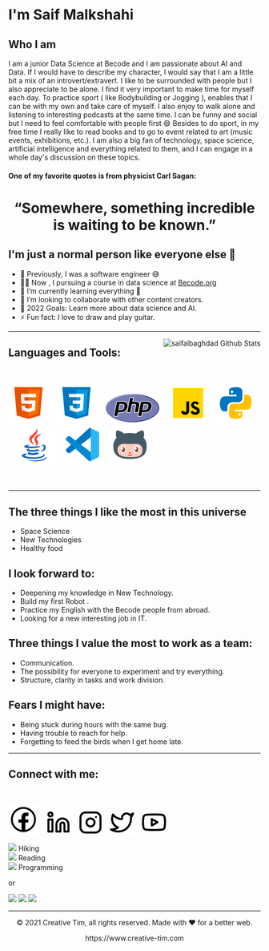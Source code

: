 # I'm Saif Malkshahi

## Who I am

I am a junior Data Science at Becode and I am passionate about AI and Data.
If I would have to describe my character, I would say that I am a little bit a mix of an introvert/extravert. 
I like to be surrounded with people but I also appreciate to be alone.
I find it very important to make time for myself each day. 
To practice sport ( like Bodybuilding or Jogging ), enables that I can be with my own and take care of myself. I also enjoy to walk alone and listening to interesting podcasts at the same time. I can be funny and social but I need to feel comfortable with people first 😄
Besides to do sport, in my free time I really like to read books and to go to event related to art (music events, exhibitions, etc.). 
I am also a big fan of technology, space science, artificial intelligence and everything related to them, and I can engage in a whole day's discussion on these topics.

#### One of my favorite quotes is from physicist Carl Sagan:


<h1 align="center"> “Somewhere, something incredible is waiting to be known.” </h1>

## I'm just a normal person like everyone else 👋 

- 🔭 Previously, I was a software engineer 😅
- 👨‍🎓 Now , I pursuing a course in data science at [Becode.org](https://becode.org)
- 🌱 I’m currently learning everything 🤣
- 👯 I’m looking to collaborate with other content creators.
- 🥅 2022 Goals: Learn more about data science and AI.
- ⚡ Fun fact: I love to draw and play guitar.

---

<img align="right" alt="saifalbaghdad Github Stats" src="https://github-readme-stats.vercel.app/api?username=saifalbaghdadi&show_icons=true&hide_border=true" />

## Languages and Tools:

<br>

[![website](./img/html.svg)](https://www.sololearn.com/Certificate/1014-23753440/jpg)
&nbsp;&nbsp;
[![website](./img/css.svg)](https://www.sololearn.com/Certificate/1023-23753440/jpg)
&nbsp;&nbsp;
[![website](./img/php.svg)](https://www.sololearn.com/Certificate/1059-23753440/jpg)
&nbsp;&nbsp;
[![website](./img/javascript.svg)](https://www.sololearn.com/certificates/course/en/23753440/1024/landscape/png)
&nbsp;&nbsp;
[![website](./img/python.svg)](https://www.python.org)
&nbsp;&nbsp;
[![website](./img/java.svg)](https://www.oracle.com/index.html)
&nbsp;&nbsp;
[![website](./img/vscode.svg)](https://code.visualstudio.com)
&nbsp;&nbsp;
[![website](./img/github2.svg)](https://github.com/saifalbaghdadi)
<br>
<br>
<br>

---

## The three things I like the most in this universe
- Space Science
- New Technologies
- Healthy food

## I look forward to:
- Deepening my knowledge in New Technology.
- Build my first Robot .
- Practice my English with the Becode people from abroad.
- Looking for a new interesting job in IT.

## Three things I value the most to work as a team:
- Communication.
- The possibility for everyone to experiment and try everything.
- Structure, clarity in tasks and work division.

## Fears I might have:
- Being stuck during hours with the same bug.
- Having trouble to reach for help.
- Forgetting to feed the birds when I get home late.

---
## Connect with me:
<br>

[![website](./img/facebook.svg)](https://www.facebook.com/saifalbaghdadi6)
&nbsp;&nbsp;
[![website](./img/linkedin.svg)](https://www.linkedin.com/in/saif-malkshahi)
&nbsp;&nbsp;
[![website](./img/instagram.svg)](https://www.instagram.com/saifalbaghdadi3)
&nbsp;&nbsp;
[![website](./img/twitter.svg)](https://twitter.com/saifalbaghdadi3)
&nbsp;&nbsp;
[![website](./img/youtube.svg)](https://www.youtube.com/channel/UCYA7Fq54Hos6u8nMpTy41lA)


<img src="https://cdn.pixabay.com/photo/2021/09/03/15/37/mountain-6596074_1280.jpg" width="100px"> Hiking  
<img src="https://cdn.pixabay.com/photo/2014/09/05/18/32/old-books-436498_1280.jpg" width="100px"> Reading  
<img src="https://cdn.pixabay.com/photo/2015/04/20/13/17/work-731198_1280.jpg" width="100px"> Programming  

or

<img src="https://cdn.pixabay.com/photo/2021/09/03/15/37/mountain-6596074_1280.jpg" width="100px"> <img src="https://cdn.pixabay.com/photo/2014/09/05/18/32/old-books-436498_1280.jpg" width="100px"> <img src="https://cdn.pixabay.com/photo/2015/04/20/13/17/work-731198_1280.jpg" width="100px">

---
<p align="center"> © 2021 Creative Tim, all rights reserved. Made with ❤️ for a better web. </p>
<p align="center">
https://www.creative-tim.com
</p>
